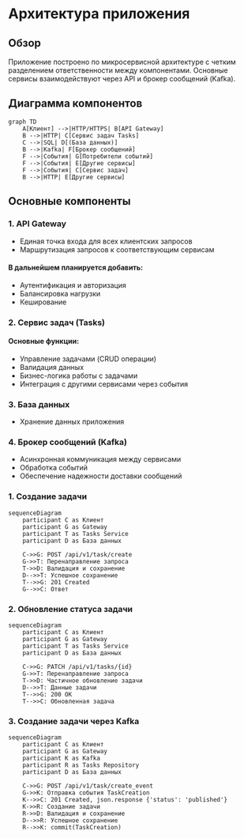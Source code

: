 # Архитектура приложения

## Обзор

Приложение построено по микросервисной архитектуре с четким разделением ответственности между компонентами. Основные сервисы взаимодействуют через API и брокер сообщений (Kafka).

## Диаграмма компонентов

```mermaid
graph TD
    A[Клиент] -->|HTTP/HTTPS| B[API Gateway]
    B -->|HTTP| C[Сервис задач Tasks]
    C -->|SQL| D[(База данных)]
    B -->|Kafka| F[Брокер сообщений]
    F -->|События| G[Потребители событий]
    F -->|События| E[Другие сервисы]
    F -->|События| C[Сервис задач]
    B -->|HTTP| E[Другие сервисы]
```

## Основные компоненты

### 1. API Gateway

- Единая точка входа для всех клиентских запросов
- Маршрутизация запросов к соответствующим сервисам

#### В дальнейшем планируется добавить:

- Аутентификация и авторизация
- Балансировка нагрузки
- Кеширование

### 2. Сервис задач (Tasks)

#### Основные функции:

- Управление задачами (CRUD операции)
- Валидация данных
- Бизнес-логика работы с задачами
- Интеграция с другими сервисами через события

### 3. База данных

- Хранение данных приложения

### 4. Брокер сообщений (Kafka)

- Асинхронная коммуникация между сервисами
- Обработка событий
- Обеспечение надежности доставки сообщений

### 1. Создание задачи

```mermaid
sequenceDiagram
    participant C as Клиент
    participant G as Gateway
    participant T as Tasks Service
    participant D as База данных

    C->>G: POST /api/v1/task/create
    G->>T: Перенаправление запроса
    T->>D: Валидация и сохранение
    D-->>T: Успешное сохранение
    T-->>G: 201 Created
    G-->>C: Ответ
```

### 2. Обновление статуса задачи

```mermaid
sequenceDiagram
    participant C as Клиент
    participant G as Gateway
    participant T as Tasks Service
    participant D as База данных

    C->>G: PATCH /api/v1/tasks/{id}
    G->>T: Перенаправление запроса
    T->>D: Частичное обновление задачи
    D-->>T: Данные задачи
    T-->>G: 200 OK
    T-->>C: Обновленная задача
```

### 3. Создание задачи через Kafka

```mermaid
sequenceDiagram
    participant C as Клиент
    participant G as Gateway
    participant K as Kafka
    participant R as Tasks Repository
    participant D as База данных

    C->>G: POST /api/v1/task/create_event
    G->>K: Отправка события TaskCreation
    K-->>C: 201 Created, json.response {'status': 'published'}
    K->>R: Создание задачи
    R->>D: Валидация и сохранение
    D-->>R: Успешное сохранение
    R-->>K: commit(TaskCreation)

```
